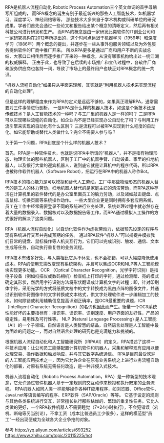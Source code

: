 RPA是机器人流程自动化 Robotic Process Automation三个英文单词的首字母缩写所组成的，
而RPA概念的诞生有别于最近新兴的那些人工智能技术，如机器学习、深度学习、神经网络等等，
那些技术大多来自于学术机构或科研单位的研究成果，学者们首先会通过一些论文和报告给出某个概念的清晰定义，然后再有相关科技公司进行研发和生产。
而RPA的概念是由一家研发此类软件的IT创业公司和一家研究机构在2012年所提出的，这个时间点远迟于机器学习（1959年）和深度学习（1986年）两个概念的提出，并逐步在一些从事外包服务领域以及为外包服务提供软件的厂商中推广开来。
所以RPA更多是通过厂商和用户不断的实战总结、大家口口相传后而逐步推广开来的一种概念，从没有哪家机构给出过一统江湖的权威解释。
正由于此，也导致了在后续的市场推广和宣传过程中，各软件厂商和服务供应商也各持一词，导致了市场上的最终用户也缺乏对RPA概念的统一共识。



“机器人流程自动化”如果只从字面来理解，其实就是“利用机器人技术来实现流程的自动化处理”。

但是这样的理解程度来作为RPA的定义是远远不够的，如果真正理解RPA，通常需要对三件事情进行剖析，
一是RPA是什么样的机器人技术。如这是个新技术还是传统技术？是人工智能技术的一种吗？与工厂里的机器人是一样的吗？
二是RPA可以实现哪些流程的自动化。如企业内不是已经实现办公自动化了吗？与利用工作流引擎来实现的自动化有什么区别？
三是流程可以被RPA实现到什么程度的自动化。如它能帮助或替代人类做什么？完全不需要人参与吗？


关于第一个问题，RPA到底是个什么样的机器人技术？

首先，RPA是一种软件技术，也就是说RPA中所谓的“机器人”，并不是指有物理形态、物理实体的那些机器人，区别于工厂中的机器手臂、自动设备、家里的扫地机器人，以及银行大堂的迎宾机器人，说到底它就是计算机中的程序代码，所以RPA也被称作软件机器人（Software Robot），把运行在RPA中的机器人称作Bot。

RPA技术的核心能力是可以模拟和替代人工劳动。工厂中那些物理形态的机器人替代的是工人的体力劳动，扫地机器人替代的是家庭主妇的清洁劳动，而RPA这种存活在计算机里的软件替代的是办公室里面员工的脑力劳动，以及诸如敲击键盘、点击鼠标、切换页面等系统操作动作。
一些大型企业更是同时拥有多套应用系统，员工在工作中经常需要登录不同的系统进行业务处理，系统处理过程中就必然存在着大量的数据录入、数据核对以及数据报告等工作，而RPA通过模拟人工操作的方式很好的解决了这类问题。


RPA（机器人流程自动化）以自动化软件作为虚拟劳动力，依据预先设定的程序与现有系统进行交互并完成预期的任务。
通过RPA软件“机器人”可以捕捉并模拟我们日常的键盘、鼠标操作等人机交互行为，它们可以完成识别、触发、通信、文本生成等任务，自动执行重复性的业务流程。

RPA技术有诸多好处，与人类相比它从不休息，也不会犯错，可以大幅度降低使用成本。RPA的使用无需改变现有系统架构，并且可以集成OCR和NLP等人工智能模块实现更多功能。
OCR （Optical Character Recognition，光学字符识别）是指电子设备（例如扫描仪或数码相机）检查纸上打印的字符，通过检测暗、亮的模式确定其形状，然后用字符识别方法将形状翻译成计算机文字的过程；即，针对印刷体字符，采用光学的方式将纸质文档中的文字转换成为黑白点阵的图像文件，并通过识别软件将图像中的文字转换成文本格式，供文字处理软件进一步编辑加工的技术。如何除错或利用辅助信息提高识别正确率，是OCR最重要的课题，ICR（Intelligent Character Recognition）的名词也因此而产生。衡量一个OCR系统性能好坏的主要指标有：拒识率、误识率、识别速度、用户界面的友好性，产品的稳定性，易用性及可行性等。
NLP (Natural Language Processing) 是人工智能（AI）的一个子领域。自然语言是人类智慧的结晶，自然语言处理是人工智能中最为困难的问题之一，而对自然语言处理的研究也是充满魅力和挑战的。


根据机器人流程自动化和人工智能研究所（IRPAAI）的定义，RPA描述了这样一种技术应用：让公司员工能够配置计算机软件和机器人，采集和解释现有应用以便处理交易、操作数据和触发响应，并与其它数字系统通信。
RPA是目前最受欢迎的人工智能应用技术之一，因为它允许企业在原有业务系统之上进行业务流程自动化的部署，对原有系统无需任何改造，是一种非侵入式技术。


机器人流程自动化（Robotic Process Automation，RPA）是一种新型的技术理念，它允许通过软件机器人基于一定规则的交互动作来模拟和执行既定的业务流程。
RPA机器人如同人类一样能够操作各种IT应用程序，如浏览器、Office软件、Java/.net等语言编写的程序、ERP软件（SAP/Oracle）等等。
它基于设定的规则与其他各类系统进行交互，非常擅长执行那些枯燥的、繁琐的重复性任务。它比人类做的更好，一个RPA软件机器人不需要睡觉（7*24小时执行），不会犯错误（宕机、断电等另当别论），不拿工资（成本比普通员工少很多），这样的模范型”员工“一经出现便成为全球各大企业争抢的对象。




参考
https://yq.aliyun.com/articles/693252
https://www.zhihu.com/topic/20115225/hot






